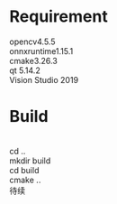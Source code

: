 # Requirement
  opencv4.5.5
  <br/>onnxruntime1.15.1
  <br/>cmake3.26.3
  <br/>qt 5.14.2
  <br/>Vision Studio 2019
# Build
  <br/>cd ..
  <br/>mkdir build
  <br/>cd build
  <br/>cmake ..
  <br/>待续
